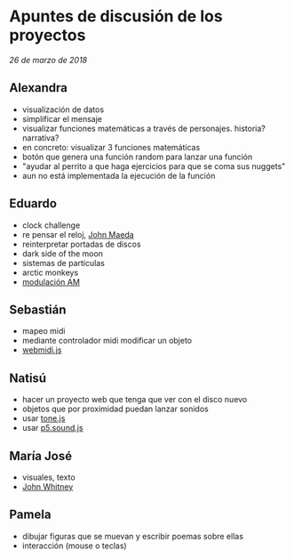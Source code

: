 # Apuntes de discusión de los proyectos
*26 de marzo de 2018*

## Alexandra
* visualización de datos
* simplificar el mensaje
* visualizar funciones matemáticas a través de personajes. historia? narrativa?
* en concreto: visualizar 3 funciones matemáticas
* botón que genera una función random para lanzar una función
* "ayudar al perrito a que haga ejercicios para que se coma sus nuggets"
* aun no está implementada la ejecución de la función

## Eduardo
* clock challenge
* re pensar el reloj, [John Maeda](http://cmuems.com/2016/60212/lectures/lecture-09-09b-clocks/maedas-clocks/)
* reinterpretar portadas de discos
* dark side of the moon
* sistemas de partículas
* arctic monkeys
* [modulación AM](https://es.wikipedia.org/wiki/Amplitud_modulada)

## Sebastián
* mapeo midi
* mediante controlador midi modificar un objeto
* [webmidi.js](https://github.com/cotejp/webmidi)

## Natisú
* hacer un proyecto web que tenga que ver con el disco nuevo
* objetos que por proximidad puedan lanzar sonidos
* usar [tone.js](https://tonejs.github.io/)
* usar [p5.sound.js](https://p5js.org/reference/#/libraries/p5.sound)

## María José
* visuales, texto
* [John Whitney](https://www.youtube.com/watch?v=TbV7loKp69s)

## Pamela
* dibujar figuras que se muevan y escribir poemas sobre ellas
* interacción (mouse o teclas)

